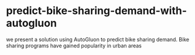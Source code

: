 # predict-bike-sharing-demand-with-autogluon
we present a solution using AutoGluon to predict bike sharing demand. Bike sharing programs have gained popularity in urban areas
